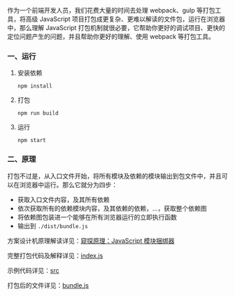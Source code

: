 作为一个前端开发人员，我们花费大量的时间去处理 webpack、gulp 等打包工具，将高级  JavaScript 项目打包成更复杂、更难以解读的文件包，运行在浏览器中，那么理解 JavaScript 打包机制就很必要，它帮助你更好的调试项目、更快的定位问题产生的问题，并且帮助你更好的理解、使用 webpack 等打包工具。

### 一、运行

1. 安装依赖

   ```shell
   npm install
   ```

2. 打包

   ```shell
   npm run build
   ```

3. 运行

   ```shell
   npm start
   ```

### 二、原理

打包不过是，从入口文件开始，将所有模块及依赖的模块输出到包文件中，并且可以在浏览器中运行。那么它就分为四步：

- 获取入口文件内容，及其所有依赖
- 依次获取所有的依赖模块内容，及其依赖的依赖，…，获取整个依赖图
- 将依赖图包装进一个能够在所有浏览器运行的立即执行函数
- 输出到 `./dist/bundle.js` 

方案设计机原理解读详见：[窥探原理：JavaScript 模块捆绑器](https://github.com/sisterAn/blog/issues/69)

完整打包代码及解释详见：[index.js](https://github.com/sisterAn/minipack/blob/master/index.js)

示例代码详见：[src](https://github.com/sisterAn/minipack/tree/master/src)

打包后的文件详见：[bundle.js](https://github.com/sisterAn/minipack/blob/master/dist/bundle.js)

